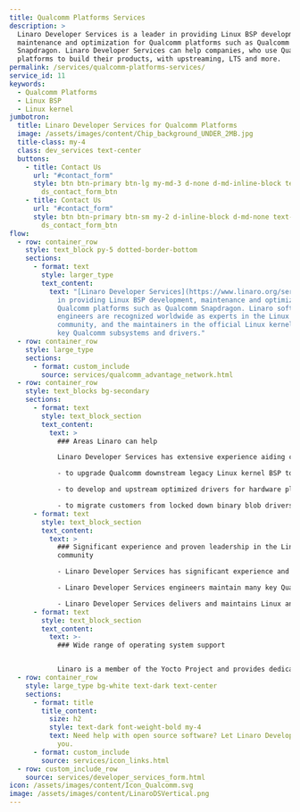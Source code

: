 ```yaml
---
title: Qualcomm Platforms Services
description: >
  Linaro Developer Services is a leader in providing Linux BSP development,
  maintenance and optimization for Qualcomm platforms such as Qualcomm
  Snapdragon. Linaro Developer Services can help companies, who use Qualcomm
  platforms to build their products, with upstreaming, LTS and more. 
permalink: /services/qualcomm-platforms-services/
service_id: 11
keywords:
  - Qualcomm Platforms
  - Linux BSP
  - Linux kernel
jumbotron:
  title: Linaro Developer Services for Qualcomm Platforms
  image: /assets/images/content/Chip_background_UNDER_2MB.jpg
  title-class: my-4
  class: dev_services text-center
  buttons:
    - title: Contact Us
      url: "#contact_form"
      style: btn btn-primary btn-lg my-md-3 d-none d-md-inline-block text-uppercase
        ds_contact_form_btn
    - title: Contact Us
      url: "#contact_form"
      style: btn btn-primary btn-sm my-2 d-inline-block d-md-none text-uppercase
        ds_contact_form_btn
flow:
  - row: container_row
    style: text_block py-5 dotted-border-bottom
    sections:
      - format: text
        style: larger_type
        text_content:
          text: "[Linaro Developer Services](https://www.linaro.org/services/) is a leader
            in providing Linux BSP development, maintenance and optimization for
            Qualcomm platforms such as Qualcomm Snapdragon. Linaro software
            engineers are recognized worldwide as experts in the Linux kernel
            community, and the maintainers in the official Linux kernel for main
            key Qualcomm subsystems and drivers."
  - row: container_row
    style: large_type
    sections:
      - format: custom_include
        source: services/qualcomm_advantage_network.html
  - row: container_row
    style: text_blocks bg-secondary
    sections:
      - format: text
        style: text_block_section
        text_content:
          text: >
            ### Areas Linaro can help

            Linaro Developer Services has extensive experience aiding companies who use Qualcomm platforms to build their products:

            - to upgrade Qualcomm downstream legacy Linux kernel BSP to up-to-date Linux releases and Long Term Support (LTS)

            - to develop and upstream optimized drivers for hardware platforms based on Qualcomm processors, such as Qualcomm Snapdragon

            - to migrate customers from locked down binary blob drivers to open source solutions (GPU, Compute, Connectivity...)
      - format: text
        style: text_block_section
        text_content:
          text: >
            ### Significant experience and proven leadership in the Linux
            community

            - Linaro Developer Services has significant experience and proven leadership in the Linux community with more than 2500 Qualcomm platforms related contributions in the kernel.org Linux releases.

            - Linaro Developer Services engineers maintain many key Qualcomm subsystems and drivers such as Qualcomm platforms drivers and device tree, Remoteproc/rpmsg, Audio (including Slimbus, Soundwire and compressed audio), Ethernet, Modem IPA, Modem Host Interface (MHI), Thermal management.

            - Linaro Developer Services delivers and maintains Linux and Android reference BSP for the DragonBoardTM 410c and the DragonBoardTM 820c and the Qualcomm® Robotics RB3 and Qualcomm Robotics RB5 platforms
      - format: text
        style: text_block_section
        text_content:
          text: >-
            ### Wide range of operating system support


            Linaro is a member of the Yocto Project and provides dedicated expertise to build and optimize Yocto Project based Linux products. In addition [Linaro Developer Services can assist ](https://www.linaro.org/contact/)with a wide range of Linux operating systems, such as Debian, and Android.
  - row: container_row
    style: large_type bg-white text-dark text-center
    sections:
      - format: title
        title_content:
          size: h2
          style: text-dark font-weight-bold my-4
          text: Need help with open source software? Let Linaro Developer Services help
            you.
      - format: custom_include
        source: services/icon_links.html
  - row: custom_include_row
    source: services/developer_services_form.html
icon: /assets/images/content/Icon_Qualcomm.svg
image: /assets/images/content/LinaroDSVertical.png
---
```

